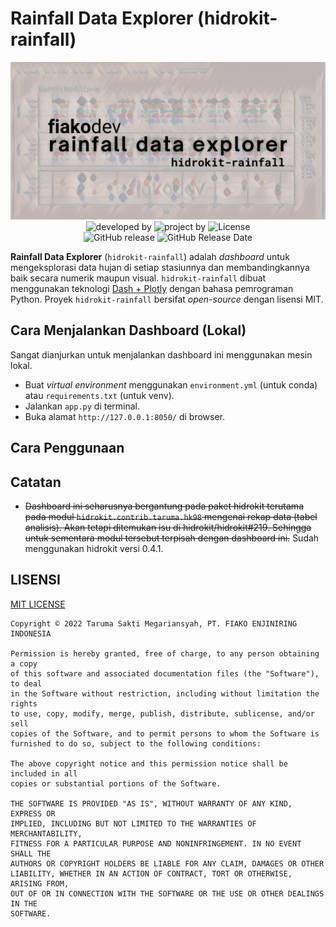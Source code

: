 # Rainfall Data Explorer (hidrokit-rainfall)

<div align="center">
<img src="./_readme/fiakodev-rainfall-thumbnail.png" alt="hidrokit-rainfall thumbnail"><br>

<img alt="developed by" src="https://img.shields.io/badge/developed%20by-taruma%20%26%20fiakodev-orange">
<img alt="project by" src="https://img.shields.io/badge/project%20by-taruma%20%26%20PT.%20FIAKO%20ENJINIRING%20INDONESIA-blue">
<img alt="License" src="https://img.shields.io/github/license/fiakoenjiniring/rainfall.svg">
<br>
<img alt="GitHub release" src="https://img.shields.io/github/release/fiakoenjiniring/rainfall.svg?logo=github">
<img alt="GitHub Release Date" src="https://img.shields.io/github/release-date/fiakoenjiniring/rainfall.svg?logo=github">
</div>

__Rainfall Data Explorer__ (`hidrokit-rainfall`) adalah _dashboard_ untuk mengeksplorasi data hujan di setiap stasiunnya dan membandingkannya baik secara numerik maupun visual. `hidrokit-rainfall` dibuat menggunakan teknologi [Dash + Plotly](https://plotly.com/) dengan bahasa pemrograman Python. Proyek `hidrokit-rainfall` bersifat _open-source_ dengan lisensi MIT.

## Cara Menjalankan Dashboard (Lokal)

Sangat dianjurkan untuk menjalankan dashboard ini menggunakan mesin lokal.

- Buat _virtual environment_ menggunakan `environment.yml` (untuk conda) atau `requirements.txt` (untuk venv).
- Jalankan `app.py` di terminal.
- Buka alamat `http://127.0.0.1:8050/` di browser.

## Cara Penggunaan



## Catatan

- ~~Dashboard ini seharusnya bergantung pada paket hidrokit terutama pada modul `hidrokit.contrib.taruma.hk98` mengenai rekap data (tabel analisis). Akan tetapi ditemukan isu di hidrokit/hidrokit#219. Sehingga untuk sementara modul tersebut terpisah dengan dashboard ini.~~ Sudah menggunakan hidrokit versi 0.4.1.

## LISENSI

[MIT LICENSE](./LICENSE)

```
Copyright ©️ 2022 Taruma Sakti Megariansyah, PT. FIAKO ENJINIRING INDONESIA

Permission is hereby granted, free of charge, to any person obtaining a copy
of this software and associated documentation files (the "Software"), to deal
in the Software without restriction, including without limitation the rights
to use, copy, modify, merge, publish, distribute, sublicense, and/or sell
copies of the Software, and to permit persons to whom the Software is
furnished to do so, subject to the following conditions:

The above copyright notice and this permission notice shall be included in all
copies or substantial portions of the Software.

THE SOFTWARE IS PROVIDED "AS IS", WITHOUT WARRANTY OF ANY KIND, EXPRESS OR
IMPLIED, INCLUDING BUT NOT LIMITED TO THE WARRANTIES OF MERCHANTABILITY,
FITNESS FOR A PARTICULAR PURPOSE AND NONINFRINGEMENT. IN NO EVENT SHALL THE
AUTHORS OR COPYRIGHT HOLDERS BE LIABLE FOR ANY CLAIM, DAMAGES OR OTHER
LIABILITY, WHETHER IN AN ACTION OF CONTRACT, TORT OR OTHERWISE, ARISING FROM,
OUT OF OR IN CONNECTION WITH THE SOFTWARE OR THE USE OR OTHER DEALINGS IN THE
SOFTWARE.
```